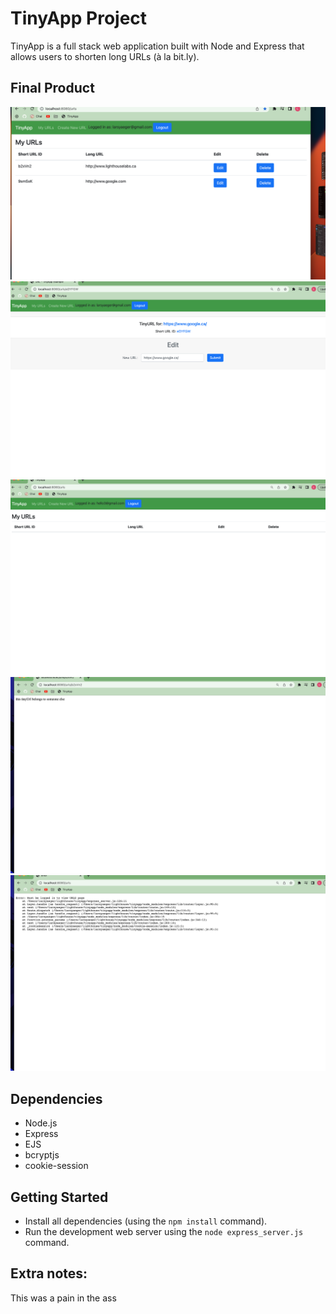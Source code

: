 # TinyApp Project

TinyApp is a full stack web application built with Node and Express that allows users to shorten long URLs (à la bit.ly).

## Final Product

!["URLS page opened on a user that is logged in and has created 2 short URLS"](https://github.com/larsyaeger/tinyapp/blob/main/docs/Screenshot%202022-11-30%20at%2020.00.20.png?raw=true)
!["Page after creating a new tinyURL"](https://github.com/larsyaeger/tinyapp/blob/main/docs/Screenshot%202022-12-02%20at%2020.00.47.png?raw=true)
!['A different user cannot view, edit, or delete tinyURLS set by another user'](https://github.com/larsyaeger/tinyapp/blob/main/docs/Screenshot%202022-12-02%20at%2020.01.08.png?raw=true)
!['If you try and access the page to view/edit a tinyURL of someone else'](https://github.com/larsyaeger/tinyapp/blob/main/docs/Screenshot%202022-12-02%20at%2020.01.18.png?raw=true)
!['If you try to view urls page when not logged in'](https://github.com/larsyaeger/tinyapp/blob/main/docs/Screenshot%202022-12-02%20at%2020.01.28.png?raw=true)

## Dependencies

- Node.js
- Express
- EJS
- bcryptjs
- cookie-session

## Getting Started

- Install all dependencies (using the `npm install` command).
- Run the development web server using the `node express_server.js` command.


## Extra notes:

This was a pain in the ass